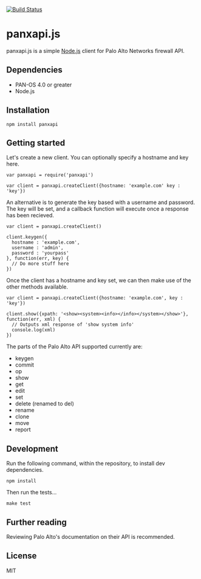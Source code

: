[![Build Status](https://travis-ci.org/rsolomo/panxapi.js.png)](https://travis-ci.org/rsolomo/panxapi.js)

# panxapi.js

panxapi.js is a simple [Node.js](http://nodejs.org/) client for Palo Alto Networks firewall API.

## Dependencies

 - PAN-OS 4.0 or greater
 - Node.js

## Installation

    npm install panxapi

## Getting started

Let's create a new client. You can optionally specify a hostname and key here.

    var panxapi = require('panxapi')
    
    var client = panxapi.createClient({hostname: 'example.com' key : 'key'})

An alternative is to generate the key based with a username and password.
The key will be set, and a callback function will execute once a response
has been recieved.

    var client = panxapi.createClient()
    
    client.keygen({
      hostname : 'example.com',
      username : 'admin',
      password : 'yourpass'
    }, function(err, key) {
      // Do more stuff here
    })

Once the client has a hostname and key set, we can then make use of the other
methods available.

    var client = panxapi.createClient({hostname: 'example.com', key : 'key'})
    
    client.show({xpath: '<show><system><info></info></system></show>'}, function(err, xml) {
      // Outputs xml response of 'show system info'
      console.log(xml)
    })

The parts of the Palo Alto API supported currently are:

- keygen
- commit
- op
- show
- get
- edit
- set
- delete (renamed to del)
- rename
- clone
- move
- report

## Development
Run the following command, within the repository, to install dev dependencies.

    npm install

Then run the tests...

    make test

## Further reading

Reviewing Palo Alto's documentation on their API is recommended.

## License  

MIT
